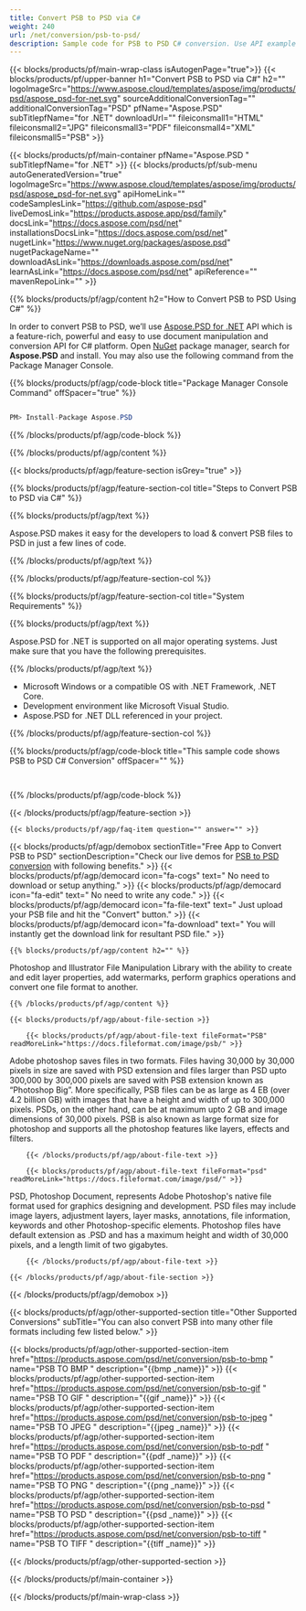 ```yaml
---
title: Convert PSB to PSD via C# 
weight: 240
url: /net/conversion/psb-to-psd/ 
description: Sample code for PSB to PSD C# conversion. Use API example code for batch PSB files to PSD conversion within VB.NET, Asp.NET or any .NET based application.
---
```


{{< blocks/products/pf/main-wrap-class isAutogenPage="true">}}
{{< blocks/products/pf/upper-banner h1="Convert PSB to PSD via C#" h2="" logoImageSrc="https://www.aspose.cloud/templates/aspose/img/products/psd/aspose_psd-for-net.svg" sourceAdditionalConversionTag="" additionalConversionTag="PSD" pfName="Aspose.PSD" subTitlepfName="for .NET" downloadUrl="" fileiconsmall1="HTML" fileiconsmall2="JPG" fileiconsmall3="PDF" fileiconsmall4="XML" fileiconsmall5="PSB" >}}

{{< blocks/products/pf/main-container pfName="Aspose.PSD " subTitlepfName="for .NET" >}}
{{< blocks/products/pf/sub-menu autoGeneratedVersion="true" logoImageSrc="https://www.aspose.cloud/templates/aspose/img/products/psd/aspose_psd-for-net.svg" apiHomeLink="" codeSamplesLink="https://github.com/aspose-psd" liveDemosLink="https://products.aspose.app/psd/family" docsLink="https://docs.aspose.com/psd/net" installationsDocsLink="https://docs.aspose.com/psd/net" nugetLink="https://www.nuget.org/packages/aspose.psd" nugetPackageName="" downloadAsLink="https://downloads.aspose.com/psd/net" learnAsLink="https://docs.aspose.com/psd/net" apiReference="" mavenRepoLink="" >}}

{{% blocks/products/pf/agp/content h2="How to Convert PSB to PSD Using C#" %}}

 In order to convert PSB to PSD, we’ll use
 [Aspose.PSD for .NET](https://products.aspose.com/psd/net) 
 API which is a feature-rich, powerful and easy to use document manipulation and conversion API for C# platform. Open
 [NuGet](https://www.nuget.org/packages/aspose.psd) 
 package manager, search for
 **Aspose.PSD** 
 and install. You may also use the following command from the Package Manager Console.

{{% blocks/products/pf/agp/code-block title="Package Manager Console Command" offSpacer="true" %}}

```cs

PM> Install-Package Aspose.PSD

```

{{% /blocks/products/pf/agp/code-block %}}

{{% /blocks/products/pf/agp/content %}}

{{< blocks/products/pf/agp/feature-section isGrey="true" >}}

{{% blocks/products/pf/agp/feature-section-col title="Steps to Convert PSB to PSD via C#" %}}

{{% blocks/products/pf/agp/text %}}

 Aspose.PSD makes it easy for the developers to load & convert PSB files to PSD in just a few lines of code.

{{% /blocks/products/pf/agp/text %}}

{{% /blocks/products/pf/agp/feature-section-col %}}

{{% blocks/products/pf/agp/feature-section-col title="System Requirements" %}}

{{% blocks/products/pf/agp/text %}}

 Aspose.PSD for .NET is supported on all major operating systems. Just make sure that you have the following prerequisites.

{{% /blocks/products/pf/agp/text %}}

-  Microsoft Windows or a compatible OS with .NET Framework, .NET Core.
-  Development environment like Microsoft Visual Studio.
-  Aspose.PSD for .NET DLL referenced in your project.

{{% /blocks/products/pf/agp/feature-section-col %}}

{{% blocks/products/pf/agp/code-block title="This sample code shows PSB to PSD C# Conversion" offSpacer="" %}}

```cs
 

```

{{% /blocks/products/pf/agp/code-block %}}

{{< /blocks/products/pf/agp/feature-section >}}

    {{< blocks/products/pf/agp/faq-item question="" answer="" >}}
 

<!-- aboutfile Starts -->

{{< blocks/products/pf/agp/demobox sectionTitle="Free App to Convert PSB to PSD" sectionDescription="Check our live demos for [PSB to PSD conversion](https://products.aspose.app/psd/conversion/psb-to-psd) with following benefits." >}}
        {{< blocks/products/pf/agp/democard icon="fa-cogs" text=" No need to download or setup anything." >}}
        {{< blocks/products/pf/agp/democard icon="fa-edit" text=" No need to write any code." >}}
        {{< blocks/products/pf/agp/democard icon="fa-file-text" text=" Just upload your PSB file and hit the \"Convert\" button." >}}
        {{< blocks/products/pf/agp/democard icon="fa-download" text=" You will instantly get the download link for resultant PSD file." >}}

    {{% blocks/products/pf/agp/content h2="" %}}

 Photoshop and Illustrator File Manipulation Library with the ability to create and edit layer properties, add watermarks, perform graphics operations and convert one file format to another.



    {{% /blocks/products/pf/agp/content %}}

    {{< blocks/products/pf/agp/about-file-section >}}

        {{< blocks/products/pf/agp/about-file-text fileFormat="PSB" readMoreLink="https://docs.fileformat.com/image/psb/" >}}
Adobe photoshop saves files in two formats. Files having 30,000 by 30,000 pixels in size are saved with PSD extension and files larger than PSD upto 300,000 by 300,000 pixels are saved with PSB extension known as “Photoshop Big”. More specifically, PSB files can be as large as 4 EB (over 4.2 billion GB) with images that have a height and width of up to 300,000 pixels. PSDs, on the other hand, can be at maximum upto 2 GB and image dimensions of 30,000 pixels. PSB is also known as large format size for photoshop and supports all the photoshop features like layers, effects and filters.

        {{< /blocks/products/pf/agp/about-file-text >}}

        {{< blocks/products/pf/agp/about-file-text fileFormat="psd" readMoreLink="https://docs.fileformat.com/image/psd/" >}}
PSD, Photoshop Document, represents Adobe Photoshop's native file format used for graphics designing and development. PSD files may include image layers, adjustment layers, layer masks, annotations, file information, keywords and other Photoshop-specific elements. Photoshop files have default extension as .PSD and has a maximum height and width of 30,000 pixels, and a length limit of two gigabytes.

        {{< /blocks/products/pf/agp/about-file-text >}}

    {{< /blocks/products/pf/agp/about-file-section >}}

{{< /blocks/products/pf/agp/demobox >}}

<!-- aboutfile Ends -->

{{< blocks/products/pf/agp/other-supported-section title="Other Supported Conversions" subTitle="You can also convert PSB into many other file formats including few listed below." >}}

{{< blocks/products/pf/agp/other-supported-section-item href="https://products.aspose.com/psd/net/conversion/psb-to-bmp " name="PSB TO BMP " description="{{bmp _name}}" >}}
{{< blocks/products/pf/agp/other-supported-section-item href="https://products.aspose.com/psd/net/conversion/psb-to-gif " name="PSB TO GIF " description="{{gif _name}}" >}}
{{< blocks/products/pf/agp/other-supported-section-item href="https://products.aspose.com/psd/net/conversion/psb-to-jpeg " name="PSB TO JPEG " description="{{jpeg _name}}" >}}
{{< blocks/products/pf/agp/other-supported-section-item href="https://products.aspose.com/psd/net/conversion/psb-to-pdf " name="PSB TO PDF " description="{{pdf _name}}" >}}
{{< blocks/products/pf/agp/other-supported-section-item href="https://products.aspose.com/psd/net/conversion/psb-to-png " name="PSB TO PNG " description="{{png _name}}" >}}
{{< blocks/products/pf/agp/other-supported-section-item href="https://products.aspose.com/psd/net/conversion/psb-to-psd " name="PSB TO PSD " description="{{psd _name}}" >}}
{{< blocks/products/pf/agp/other-supported-section-item href="https://products.aspose.com/psd/net/conversion/psb-to-tiff " name="PSB TO TIFF " description="{{tiff _name}}" >}}

{{< /blocks/products/pf/agp/other-supported-section >}}

{{< /blocks/products/pf/main-container >}}
    
{{< /blocks/products/pf/main-wrap-class >}}